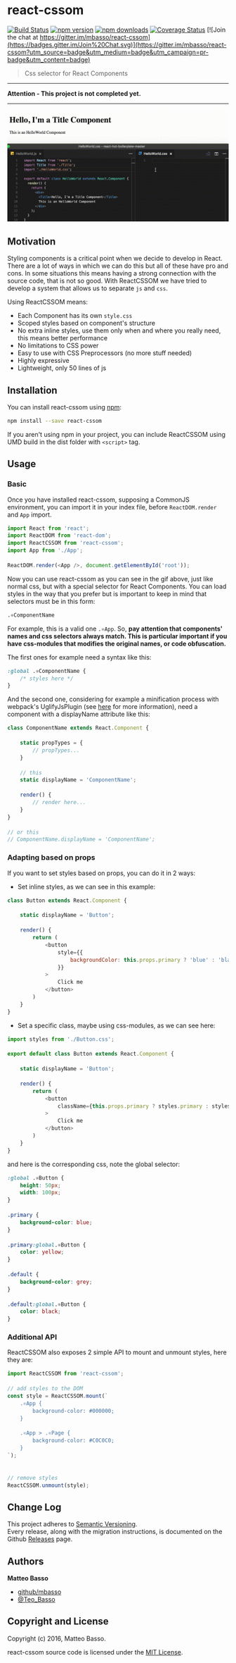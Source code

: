 # react-cssom

[![Build Status](https://travis-ci.org/mbasso/react-cssom.svg?branch=master)](https://travis-ci.org/mbasso/react-cssom)
[![npm version](https://img.shields.io/npm/v/react-cssom.svg)](https://www.npmjs.com/package/react-cssom)
[![npm downloads](https://img.shields.io/npm/dm/react-cssom.svg?maxAge=2592000)](https://www.npmjs.com/package/react-cssom)
[![Coverage Status](https://coveralls.io/repos/github/mbasso/react-cssom/badge.svg?branch=master)](https://coveralls.io/github/mbasso/react-cssom?branch=master)
[![Join the chat at https://gitter.im/mbasso/react-cssom](https://badges.gitter.im/Join%20Chat.svg)](https://gitter.im/mbasso/react-cssom?utm_source=badge&utm_medium=badge&utm_campaign=pr-badge&utm_content=badge)

> Css selector for React Components

- - -

**Attention - This project is not completed yet.**

- - -

![Preview](preview.gif)

## Motivation

Styling components is a critical point when we decide to develop in React.
There are a lot of ways in which we can do this but all of these have pro and cons.
In some situations this means having a strong connection with the source code, that is not so good.
With ReactCSSOM we have tried to develop a system that allows us to separate `js` and `css`.

Using ReactCSSOM means:

- Each Component has its own `style.css`
- Scoped styles based on component's structure
- No extra inline styles, use them only when and where you really need, this means better performance
- No limitations to CSS power
- Easy to use with CSS Preprocessors (no more stuff needed)
- Highly expressive
- Lightweight, only 50 lines of js

## Installation

You can install react-cssom using [npm](https://www.npmjs.com/package/react-cssom):

```bash
npm install --save react-cssom
```

If you aren't using npm in your project, you can include ReactCSSOM using UMD build in the dist folder with `<script>` tag.

## Usage

### Basic

Once you have installed react-cssom, supposing a CommonJS environment, you can import it in your index file, before `ReactDOM.render` and `App` import.

```js
import React from 'react';
import ReactDOM from 'react-dom';
import ReactCSSOM from 'react-cssom';
import App from './App';

ReactDOM.render(<App />, document.getElementById('root'));
```

Now you can use react-cssom as you can see in the gif above, just like normal css, but with a special selector for React Components.
You can load styles in the way that you prefer but is important to keep in mind that selectors must be in this form:

```css
.⚛ComponentName
```

For example, this is a valid one `.⚛App`.
So, **pay attention that components' names and css selectors always match.
This is particular important if you have css-modules that modifies the original names, or code obfuscation.**

The first ones for example need a syntax like this:

```css
:global .⚛ComponentName {
	/* styles here */
}
```

And the second one, considering for example a minification process with webpack's UglifyJsPlugin (see [here](https://github.com/facebook/react/issues/4915) for more information),
need a component with a displayName attribute like this:

```js
class ComponentName extends React.Component {

	static propTypes = {
		// propTypes...
	}

	// this
	static displayName = 'ComponentName';

	render() {
		// render here...
	}
}

// or this
// ComponentName.displayName = 'ComponentName';
```


### Adapting based on props

If you want to set styles based on props, you can do it in 2 ways:

- Set inline styles, as we can see in this example:
```js
class Button extends React.Component {

	static displayName = 'Button';

	render() {
		return (
			<button
				style={{
					backgroundColor: this.props.primary ? 'blue' : 'black',
				}}
			>
				Click me
			</button>
		)
	}
}
```

- Set a specific class, maybe using css-modules, as we can see here:
```js
import styles from './Button.css';

export default class Button extends React.Component {

	static displayName = 'Button';

	render() {
		return (
			<button
				className={this.props.primary ? styles.primary : styles.default}
			>
				Click me
			</button>
		)
	}
}
```

and here is the corresponding css, note the global selector:

```css
:global .⚛Button {
	height: 50px;
	width: 100px;
}

.primary {
	background-color: blue;
}

.primary:global.⚛Button {
	color: yellow;
}

.default {
	background-color: grey;
}

.default:global.⚛Button {
	color: black;
}
```

### Additional API

ReactCSSOM also exposes 2 simple API to mount and unmount styles, here they are:

```js
import ReactCSSOM from 'react-cssom';

// add styles to the DOM
const style = ReactCSSOM.mount(`
	.⚛App {
		background-color: #000000;
	}

	.⚛App > .⚛Page {
		background-color: #C0C0C0;
	}
`);


// remove styles
ReactCSSOM.unmount(style);
```

## Change Log

This project adheres to [Semantic Versioning](http://semver.org/).  
Every release, along with the migration instructions, is documented on the Github [Releases](https://github.com/mbasso/react-cssom/releases) page.

## Authors
**Matteo Basso**
- [github/mbasso](https://github.com/mbasso)
- [@Teo_Basso](https://twitter.com/Teo_Basso)

## Copyright and License
Copyright (c) 2016, Matteo Basso.

react-cssom source code is licensed under the [MIT License](https://github.com/mbasso/react-cssom/blob/master/LICENSE.md).
